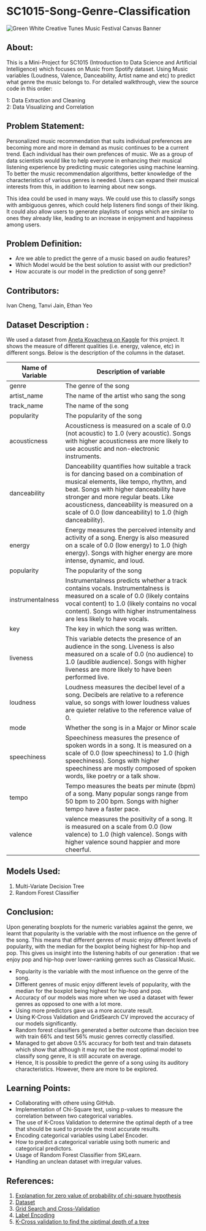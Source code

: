 # SC1015-Song-Genre-Classification
![Green White Creative Tunes Music Festival Canvas Banner](https://user-images.githubusercontent.com/99631047/228569481-1bd250af-63a4-4a61-8672-8423751f36a3.png)


## About:

This is a Mini-Project for SC1015 (Introduction to Data Science and Artificial Intelligence) which focuses on Music from Spotify dataset. Using Music variables (Loudness, Valence, Danceability, Artist name and etc) to predict what genre the music belongs to. For detailed walkthrough, view the source code in this order: 

1: Data Extraction and Cleaning    
2: Data Visualizing and Correlation

## Problem Statement:

Personalized music recommendation that suits individual preferences are becoming more and more in demand as music continues to be a current trend. Each individual has their own prefences of music. We as a group of data scientists would like to help everyone in enhancing their musical listening experience by predicting music categories using machine learning. To better the music recommendation algorithms, better knowledge of the characteristics of various genres is needed. Users can expand their musical interests from this, in addition to learning about new songs.

This idea could be used in many ways. We could use this to classify songs with ambiguous genres, which could help listeners find songs of their liking. It could also allow users to generate playlists of songs which are similar to ones they already like, leading to an increase in enjoyment and happiness among users. 

## Problem Definition:

* Are we able to predict the genre of a music based on audio features?  
* Which Model would be the best solution to assist with our prediction?
* How accurate is our model in the prediction of song genre?

## Contributors:
Ivan Cheng, Tanvi Jain, Ethan Yeo

## Dataset Description :
We used a dataset from [Aneta Kovacheva on Kaggle](https://www.kaggle.com/code/anetakovacheva/interpreting-a-music-genre-classifier) for this project. It shows the measure of different qualities (i.e. energy, valence, etc) in different songs. Below is the description of the columns in the dataset.

Name of Variable | Description of variable
--- | --- |
genre | The genre of the song |        
 artist_name| The name of the artist who sang the song |           
 track_name | The name of the song|                    
 popularity | The popularity of the song |                
 acousticness | Acousticness is measured on a scale of 0.0 (not acoustic) to 1.0 (very acoustic). Songs with higher acousticness are more likely to use acoustic and non-electronic instruments. |          
 danceability | Danceability quantifies how suitable a track is for dancing based on a combination of musical elements, like tempo, rhythm, and beat. Songs with higher danceability have stronger and more regular beats. Like acousticness, danceability is measured on a scale of 0.0 (low danceability) to 1.0 (high danceability). |              
 energy | Energy measures the perceived intensity and activity of a song. Energy is also measured on a scale of 0.0 (low energy) to 1.0 (high energy). Songs with higher energy are more intense, dynamic, and loud. |         
 popularity | The popularity of the song |      |                  
 instrumentalness | Instrumentalness predicts whether a track contains vocals. Instrumentalness is measured on a scale of 0.0 (likely contains vocal content) to 1.0 (likely contains no vocal content). Songs with higher instrumentalness are less likely to have vocals. |          
 key | The key in which the song was written. |
liveness | This variable detects the presence of an audience in the song. Liveness is also measured on a scale of 0.0 (no audience) to 1.0 (audible audience). Songs with higher liveness are more likely to have been performed live.|
loudness | Loudness measures the decibel level of a song. Decibels are relative to a reference value, so songs with lower loudness values are quieter relative to the reference value of 0. | 
mode | Whether the song is in a Major or Minor scale | 
speechiness | Speechiness measures the presence of spoken words in a song. It is measured on a scale of 0.0 (low speechiness) to 1.0 (high speechiness). Songs with higher speechiness are mostly composed of spoken words, like poetry or a talk show.  | 
tempo | Tempo measures the beats per minute (bpm) of a song. Many popular songs range from 50 bpm to 200 bpm. Songs with higher tempo have a faster pace. |
valence | valence measures the positivity of a song. It is measured on a scale from 0.0 (low valence) to 1.0 (high valence). Songs with higher valence sound happier and more cheerful.| 

## Models Used:
1) Multi-Variate Decision Tree
2) Random Forest Classifier

## Conclusion:
Upon generating boxplots for the numeric variables against the genre, we learnt that popularity is the variable with the most influence on the genre of the song. This means that different genres of music enjoy different levels of popularity, with the median for the boxplot being highest for hip-hop and pop. This gives us insight into the listening habits of our generation : that we enjoy pop and hip-hop over lower-ranking genres such as Classical Music. 

* Popularity is the variable with the most influence on the genre of the song.
* Different genres of music enjoy different levels of popularity, with the median for the boxplot being highest for hip-hop and pop.
* Accuracy of our models was more when we used a dataset with fewer genres as opposed to one with a lot more.
* Using more predictors gave us a more accurate result. 
* Using K-Cross Validation and GridSearch CV improved the accuracy of our models significantly.
* Random forest classifiers generated a better outcome than decision tree with train 66% and test 56% music genres correctly classified.
* Managed to get above 0.5% accuracy for both test and train datasets which show that although it may not be the most optimal model to classify song genre, it is still accurate on average. 
* Hence, It is possible to predict the genre of a song using its auditory characteristics. However, there are more to be explored.



## Learning Points:

* Collaborating with othere using GitHub.
* Implementation of Chi-Square test, using p-values to measure the correlation between two categorical variables.
* The use of K-Cross Validation to determine the optimal depth of a tree that should be sued to provide the most accurate results.
* Encoding categorical variables using Label Encoder.
* How to predict a categorical variable using both numeric and categorical predictors.
* Usage of Random Forest Classifier from SKLearn.
* Handling an unclean dataset with irregular values.


## References:
1. [Explanation for zero value of probability of chi-square hypothesis](https://datascience.stackexchange.com/questions/107183/p-value-of-chi-squared-test-is-exactly-0-0)
2. [Dataset](https://www.kaggle.com/zaheenhamidani/ultimate-spotify-tracks-db#SpotifyFeatures.csv)
3. [Grid Search and Cross-Validation](https://towardsdatascience.com/cross-validation-and-grid-search-efa64b127c1b) 
4. [Label Encoding](https://towardsdatascience.com/categorical-encoding-using-label-encoding-and-one-hot-encoder-911ef77fb5bd) 
5. [K-Cross validation to find the oiptimal depth of a tree](https://towardsdatascience.com/how-to-find-decision-tree-depth-via-cross-validation-2bf143f0f3d6)




